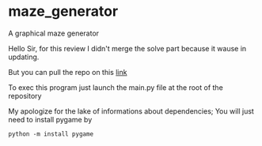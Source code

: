 # maze_generator
A graphical maze generator

Hello Sir, for this review I didn't merge the solve part because it wause in updating.

But you can pull the repo on this [link](https://github.com/femifacia/maze_generator)

To exec this program just launch the main.py file at the root of the repository

My apologize for the lake of informations about dependencies; You will just need to install pygame by

    python -m install pygame
